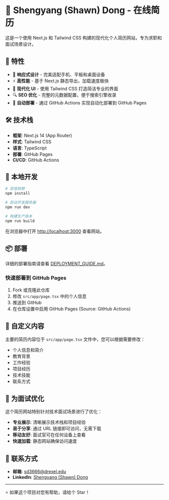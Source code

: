 # 📄 Shengyang (Shawn) Dong - 在线简历

这是一个使用 Next.js 和 Tailwind CSS 构建的现代化个人简历网站，专为求职和面试场景设计。

## 🌟 特性

- 📱 **响应式设计** - 完美适配手机、平板和桌面设备
- ⚡ **高性能** - 基于 Next.js 静态导出，加载速度极快
- 🎨 **现代化 UI** - 使用 Tailwind CSS 打造简洁专业的界面
- 🔍 **SEO 优化** - 完整的元数据配置，便于搜索引擎收录
- 🚀 **自动部署** - 通过 GitHub Actions 实现自动化部署到 GitHub Pages

## 🛠️ 技术栈

- **框架**: Next.js 14 (App Router)
- **样式**: Tailwind CSS
- **语言**: TypeScript
- **部署**: GitHub Pages
- **CI/CD**: GitHub Actions

## 🚀 本地开发

```bash
# 安装依赖
npm install

# 启动开发服务器
npm run dev

# 构建生产版本
npm run build
```

在浏览器中打开 [http://localhost:3000](http://localhost:3000) 查看网站。

## 📦 部署

详细的部署指南请查看 [DEPLOYMENT_GUIDE.md](./DEPLOYMENT_GUIDE.md)。

### 快速部署到 GitHub Pages

1. Fork 或克隆此仓库
2. 修改 `src/app/page.tsx` 中的个人信息
3. 推送到 GitHub
4. 在仓库设置中启用 GitHub Pages (Source: GitHub Actions)

## 📝 自定义内容

主要的简历内容位于 `src/app/page.tsx` 文件中，您可以根据需要修改：

- 个人信息和简介
- 教育背景
- 工作经验
- 项目经历
- 技术技能
- 联系方式

## 🎯 为面试优化

这个简历网站特别针对技术面试场景进行了优化：

- **专业展示**: 清晰展示技术栈和项目经验
- **易于分享**: 通过 URL 链接即可访问，无需下载
- **移动友好**: 面试官可在任何设备上查看
- **快速加载**: 静态网站确保访问速度

## 📧 联系方式

- **邮箱**: sd3666@drexel.edu
- **LinkedIn**: [Shengyang (Shawn) Dong](https://www.linkedin.com/in/your-profile)

---

⭐ 如果这个项目对您有帮助，请给个 Star！
